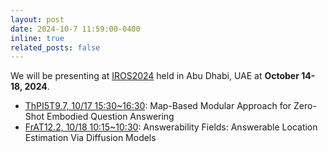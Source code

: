 ```yaml
---
layout: post
date: 2024-10-7 11:59:00-0400
inline: true
related_posts: false
---
```


We will be presenting at [IROS2024](https://iros2024-abudhabi.org/) held in Abu Dhabi, UAE at **October 14-18, 2024**.

- [ThPI5T9.7, 10/17 15:30~16:30](https://ras.papercept.net/conferences/conferences/IROS24/program/IROS24_ContentListWeb_4.html#thpi5t9_07):  Map-Based Modular Approach for Zero-Shot Embodied Question Answering
- [FrAT12.2, 10/18 10:15~10:30](https://ras.papercept.net/conferences/conferences/IROS24/program/IROS24_ContentListWeb_5.html#frat12_02): Answerability Fields: Answerable Location Estimation Via Diffusion Models
